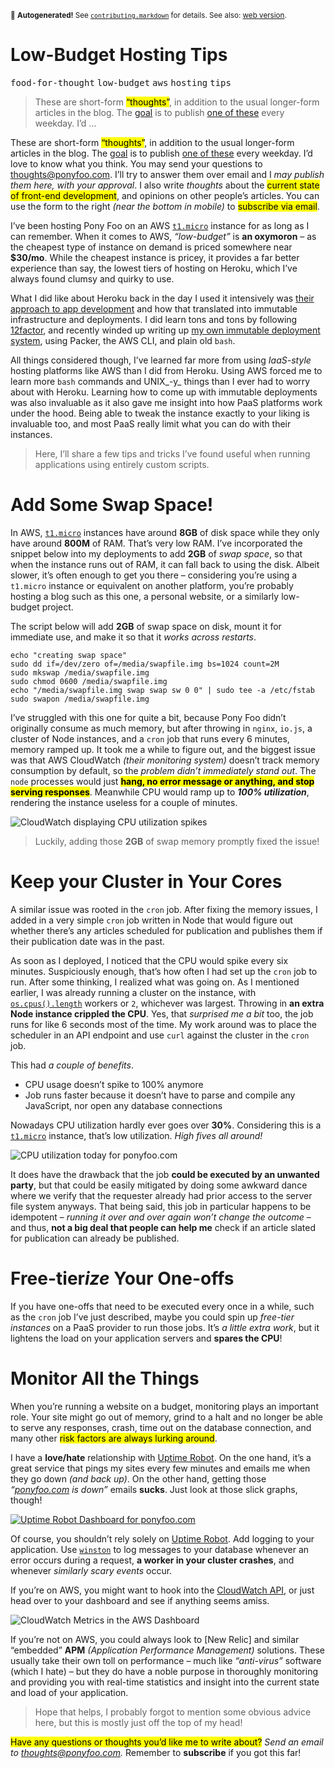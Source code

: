 <sub>&#x1F6A8; <strong>Autogenerated!</strong> See <a href="https://github.com/ponyfoo/articles/tree/noindex/contributing.markdown"><code>contributing.markdown</code></a> for details. See also: <a href="https://ponyfoo.com/articles/low-budget-hosting-tips">web version</a>.</sub>

<a href="https://ponyfoo.com/articles/low-budget-hosting-tips"><div></div></a>

<h1>Low-Budget Hosting Tips</h1>

<p><kbd>food-for-thought</kbd> <kbd>low-budget</kbd> <kbd>aws</kbd> <kbd>hosting</kbd> <kbd>tips</kbd></p>

<blockquote><p>These are short-form <mark class="md-mark">&#x201C;thoughts&#x201D;</mark>, in addition to the usual longer-form articles in the blog. The <a href="https://ponyfoo.com/articles/food-for-thought-begins">goal</a> is to publish <a href="https://ponyfoo.com/articles/tagged/food-for-thought">one of these</a> every weekday. I&#x2019;d &#x2026;</p></blockquote>

<div><p>These are short-form <mark class="md-mark">&#x201C;thoughts&#x201D;</mark>, in addition to the usual longer-form articles in the blog. The <a href="https://ponyfoo.com/articles/food-for-thought-begins">goal</a> is to publish <a href="https://ponyfoo.com/articles/tagged/food-for-thought">one of these</a> every weekday. I&#x2019;d love to know what you think. You may send your questions to <a href="mailto:thoughts@ponyfoo.com">thoughts@ponyfoo.com</a>. I&#x2019;ll try to answer them over email and I <em>may publish them here, with your approval</em>. I also write <em>thoughts</em> about the <mark class="md-mark">current state of front-end development</mark>, and opinions on other people&#x2019;s articles. You can use the form to the right <em>(near the bottom in mobile)</em> to <mark class="md-mark">subscribe via email</mark>.</p></div>

<blockquote></blockquote>

<div><p>I&#x2019;ve been hosting Pony Foo on an AWS <a href="http://docs.aws.amazon.com/AWSEC2/latest/UserGuide/concepts_micro_instances.html" target="_blank"><code class="md-code md-code-inline">t1.micro</code></a> instance for as long as I can remember. When it comes to AWS, <em>&#x201C;low-budget&#x201D;</em> is <strong>an oxymoron</strong> &#x2013; as the cheapest type of instance on demand is priced somewhere near <strong>$30/mo</strong>. While the cheapest instance is pricey, it provides a far better experience than say, the lowest tiers of hosting on Heroku, which I&#x2019;ve always found clumsy and quirky to use.</p> <p>What I did like about Heroku back in the day I used it intensively was <a href="http://12factor.net/" target="_blank">their approach to app development</a> and how that translated into immutable infrastructure and deployments. I did learn tons and tons by following <a href="http://12factor.net/" target="_blank">12factor</a>, and recently winded up writing up <a href="https://ponyfoo.com/articles/leveraging-immutable-deployments">my own immutable deployment system</a>, using Packer, the AWS CLI, and plain old <code class="md-code md-code-inline">bash</code>.</p> <p>All things considered though, I&#x2019;ve learned far more from using <em>IaaS-style</em> hosting platforms like AWS than I did from Heroku. Using AWS forced me to learn more <code class="md-code md-code-inline">bash</code> commands and UNIX_-y_ things than I ever had to worry about with Heroku. Learning how to come up with immutable deployments was also invaluable as it also gave me insight into how PaaS platforms work under the hood. Being able to tweak the instance exactly to your liking is invaluable too, and most PaaS really limit what you can do with their instances.</p> <blockquote> <p>Here, I&#x2019;ll share a few tips and tricks I&#x2019;ve found useful when running applications using entirely custom scripts.</p> </blockquote></div>

<div><h1 id="add-some-swap-space">Add Some Swap Space!</h1> <p>In AWS, <a href="http://docs.aws.amazon.com/AWSEC2/latest/UserGuide/concepts_micro_instances.html" target="_blank" aria-label="T1 Micro Instances on Amazon Web Services"><code class="md-code md-code-inline">t1.micro</code></a> instances have around <strong>8GB</strong> of disk space while they only have around <strong>800M</strong> of RAM. That&#x2019;s very low RAM. I&#x2019;ve incorporated the snippet below into my deployments to add <strong>2GB</strong> of <em>swap space</em>, so that when the instance runs out of RAM, it can fall back to using the disk. Albeit slower, it&#x2019;s often enough to get you there &#x2013; considering you&#x2019;re using a <code class="md-code md-code-inline">t1.micro</code> instance or equivalent on another platform, you&#x2019;re probably hosting a blog such as this one, a personal website, or a similarly low-budget project.</p> <p>The script below will add <strong>2GB</strong> of swap space on disk, mount it for immediate use, and make it so that it <em>works across restarts</em>.</p> <pre class="md-code-block"><code class="md-code md-lang-bash"><span class="md-code-built_in">echo</span> <span class="md-code-string">&quot;creating swap space&quot;</span>
sudo dd <span class="md-code-keyword">if</span>=/dev/zero of=/media/swapfile.img bs=<span class="md-code-number">1024</span> count=<span class="md-code-number">2</span>M
sudo mkswap /media/swapfile.img
sudo chmod <span class="md-code-number">0600</span> /media/swapfile.img
<span class="md-code-built_in">echo</span> <span class="md-code-string">&quot;/media/swapfile.img swap swap sw 0 0&quot;</span> | sudo tee <span class="md-code-operator">-a</span> /etc/fstab
sudo swapon /media/swapfile.img
</code></pre> <p>I&#x2019;ve struggled with this one for quite a bit, because Pony Foo didn&#x2019;t originally consume as much memory, but after throwing in <code class="md-code md-code-inline">nginx</code>, <code class="md-code md-code-inline">io.js</code>, a cluster of Node instances, and a <code class="md-code md-code-inline">cron</code> job that runs every 6 minutes, memory ramped up. It took me a while to figure out, and the biggest issue was that AWS CloudWatch <em>(their monitoring system)</em> doesn&#x2019;t track memory consumption by default, so the <em>problem didn&#x2019;t immediately stand out</em>. The <code class="md-code md-code-inline">node</code> processes would just <mark class="md-mark"><strong>hang, no error message or anything, and stop serving responses</strong></mark>. Meanwhile CPU would ramp up to <em><strong>100% utilization</strong></em>, rendering the instance useless for a couple of minutes.</p> <p><img alt="CloudWatch displaying CPU utilization spikes" class="" src="https://i.imgur.com/T67aDvn.png"></p> <blockquote> <p>Luckily, adding those <strong>2GB</strong> of swap memory promptly fixed the issue!</p> </blockquote> <h1 id="keep-your-cluster-in-your-cores">Keep your Cluster in Your Cores</h1> <p>A similar issue was rooted in the <code class="md-code md-code-inline">cron</code> job. After fixing the memory issues, I added in a very simple <code class="md-code md-code-inline">cron</code> job written in Node that would figure out whether there&#x2019;s any articles scheduled for publication and publishes them if their publication date was in the past.</p> <p>As soon as I deployed, I noticed that the CPU would spike every six minutes. Suspiciously enough, that&#x2019;s how often I had set up the <code class="md-code md-code-inline">cron</code> job to run. After some thinking, I realized what was going on. As I mentioned earlier, I was already running a cluster on the instance, with <a href="https://nodejs.org/api/os.html#os_os_cpus" target="_blank" aria-label="Refer to os module documentation in the node.js manual"><code class="md-code md-code-inline">os.cpus().length</code></a> workers or <code class="md-code md-code-inline">2</code>, whichever was largest. Throwing in <strong>an extra Node instance crippled the CPU</strong>. Yes, that <em>surprised me a bit</em> too, the job runs for like 6 seconds most of the time. My work around was to place the scheduler in an API endpoint and use <code class="md-code md-code-inline">curl</code> against the cluster in the <code class="md-code md-code-inline">cron</code> job.</p> <p>This had <em>a couple of benefits</em>.</p> <ul> <li>CPU usage doesn&#x2019;t spike to 100% anymore</li> <li>Job runs faster because it doesn&#x2019;t have to parse and compile any JavaScript, nor open any database connections</li> </ul> <p>Nowadays CPU utilization hardly ever goes over <strong>30%</strong>. Considering this is a <a href="http://docs.aws.amazon.com/AWSEC2/latest/UserGuide/concepts_micro_instances.html" target="_blank" aria-label="T1 Micro Instances on Amazon Web Services"><code class="md-code md-code-inline">t1.micro</code></a> instance, that&#x2019;s low utilization. <em>High fives all around!</em></p> <p><img alt="CPU utilization today for ponyfoo.com" class="" src="https://i.imgur.com/fyqrqbH.png"></p> <p>It does have the drawback that the job <strong>could be executed by an unwanted party</strong>, but that could be easily mitigated by doing some awkward dance where we verify that the requester already had prior access to the server file system anyways. That being said, this job in particular happens to be idempotent &#x2013; <em>running it over and over again won&#x2019;t change the outcome</em> &#x2013; and thus, <strong>not a big deal that people can help me</strong> check if an article slated for publication can already be published.</p> <h1 id="free-tier-ize-your-one-offs">Free-tier<em>ize</em> Your One-offs</h1> <p>If you have one-offs that need to be executed every once in a while, such as the <code class="md-code md-code-inline">cron</code> job I&#x2019;ve just described, maybe you could spin up <em>free-tier instances</em> on a PaaS provider to run those jobs. It&#x2019;s <em>a little extra work</em>, but it lightens the load on your application servers and <strong>spares the CPU</strong>!</p> <h1 id="monitor-all-the-things">Monitor All the Things</h1> <p>When you&#x2019;re running a website on a budget, monitoring plays an important role. Your site might go out of memory, grind to a halt and no longer be able to serve any responses, crash, time out on the database connection, and many other <mark class="md-mark">risk factors are always lurking around</mark>.</p> <p>I have a <strong>love/hate</strong> relationship with <a href="https://uptimerobot.com/" target="_blank" aria-label="Uptime Robot">Uptime Robot</a>. On the one hand, it&#x2019;s a great service that pings my sites every few minutes and emails me when they go down <em>(and back up)</em>. On the other hand, getting those <em>&#x201C;<a href="http://ponyfoo.com/" target="_blank">ponyfoo.com</a> is down&#x201D;</em> emails <strong>sucks</strong>. Just look at those slick graphs, though!</p> <p><a href="https://uptimerobot.com/" target="_blank" aria-label="Uptime Robot"><img alt="Uptime Robot Dashboard for ponyfoo.com" class="" src="https://i.imgur.com/bLZg1OU.png"></a></p> <p>Of course, you shouldn&#x2019;t rely solely on <a href="https://uptimerobot.com/" target="_blank" aria-label="Uptime Robot">Uptime Robot</a>. Add logging to your application. Use <a href="https://github.com/winstonjs/winston" target="_blank" aria-label="winstonjs/winston on GitHub"><code class="md-code md-code-inline">winston</code></a> to log messages to your database whenever an error occurs during a request, <strong>a worker in your cluster crashes</strong>, and whenever <em>similarly scary events</em> occur.</p> <p>If you&#x2019;re on AWS, you might want to hook into the <a href="http://docs.aws.amazon.com/AmazonCloudWatch/latest/APIReference/Welcome.html" target="_blank" aria-label="Amazon CloudWatch API Documentation">CloudWatch API</a>, or just head over to your dashboard and see if anything seems amiss.</p> <p><img alt="CloudWatch Metrics in the AWS Dashboard" title="Screen Shot 2015-08-04 at 13.14.27.png" class="" src="https://i.imgur.com/AxdQ1TO.png"></p> <p>If you&#x2019;re not on AWS, you could always look to [New Relic] and similar &#x201C;embedded&#x201D; <strong>APM</strong> <em>(Application Performance Management)</em> solutions. These usually take their own toll on performance &#x2013; much like <em>&#x201C;anti-virus&#x201D;</em> software (which I hate) &#x2013; but they do have a noble purpose in thoroughly monitoring and providing you with real-time statistics and insight into the current state and load of your application.</p> <blockquote> <p>Hope that helps, I probably forgot to mention some obvious advice here, but this is mostly just off the top of my head!</p> </blockquote> <p><mark class="md-mark">Have any questions or thoughts you&#x2019;d like me to write about?</mark> <em>Send an email to <a href="mailto:thoughts@ponyfoo.com" aria-label="Send me your questions and feedback!">thoughts@ponyfoo.com</a>.</em> Remember to <strong>subscribe</strong> if you got this far!</p></div>
